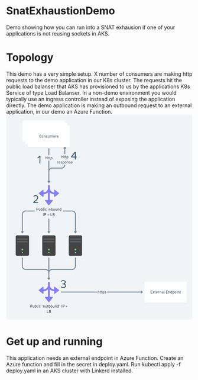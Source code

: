 # SnatExhaustionDemo
Demo showing how you can run into a SNAT exhausion if one of your applications is not reusing sockets in AKS.

# Topology
This demo has a very simple setup. X number of consumers are making http requests to the demo application in our K8s cluster. The requests hit the public load balanser that AKS has provisioned to us by the applications K8s Service of type Load Balanser. In a non-demo environment you would typically use an ingress controller instead of exposing the application directly. The demo application is making an outbound request to an external application, in our demo an Azure Function.
![SnatExhaustionDemo Topology](SnatExhaustionDemo.png)

# Get up and running
This application needs an external endpoint in Azure Function. Create an Azure function and fill in the secret in deploy.yaml. Run kubectl apply -f deploy.yaml in an AKS cluster with Linkerd installed.